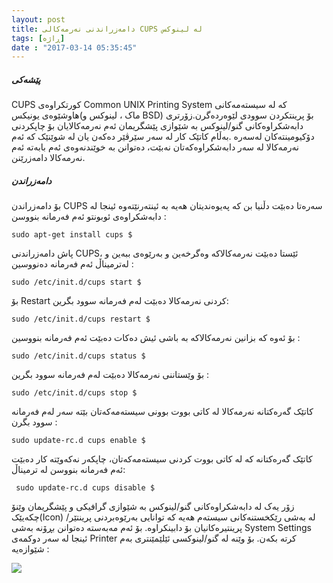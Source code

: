 ```yaml
---
layout: post
title: دامەزراندنی نەرمەکالی CUPS لە لینوکس
tags: [ڕاژە]
date : "2017-03-14 05:35:45"
---
```


##### پێشەکی

CUPS کورتکراوەی Common UNIX Printing System کە لە سیستەمەکانی هاوشێوەی یونیکس(ماک ، لینوکس و BSD) بۆ پرینتکردن سوودی لێوەردەگرن.زۆرتری دابەشکراوەکانی گنو/لینوکس بە شێوازی پێشگریمان ئەم نەرمەکالایان بۆ چاپکردنی دۆکیومینتەکان لەسەرە .بەڵام کاتێک کار لە سەر سێرڤێر دەکەن یان لە شوێنێک کە ئەم نەرمەکالا لە سەر دابەشکراوەکەتان نەبێت، دەتوانن بە خوێندنەوەی ئەم بابەتە ئەم نەرمەکالا دامەزرێنن.

##### دامەزراندن

بۆ دامەزراندن CUPS سەرەتا دەبێت دڵنیا بن کە پەیوەندیتان هەیە بە ئینتەرنێتەوە ئینجا لە دابەشکراوەی ئوبونتو ئەم فەرمانە بنووسن :

```shell
sudo apt-get install cups $
```

پاش دامەزراندنی CUPS، ئێستا دەبێت نەرمەکالاکە وەگرخەین و بەرێوەی ببەین  و لەترمیناڵ ئەم فەرمانە دەنووسین :

```shell
sudo /etc/init.d/cups start $
```

بۆ Restart کردنی نەرمەکالا دەبێت لەم فەرمانە سوود بگرین:

```shell
sudo /etc/init.d/cups restart $
```

بۆ ئەوە کە بزانین نەرمەکالاکە بە باشی ئیش دەکات دەبێت ئەم فەرمانە بنووسین :

```shell
sudo /etc/init.d/cups status $
```

بۆ وێستاننی نەرمەکالا دەبێت لەم فەرمانە سوود بگرین :

```shell
sudo /etc/init.d/cups stop $
```

کاتێک گەرەکتانە نەرمەکالا لە کاتی بووت بوونی سیستەمەکەتان بێتە سەر لەم فەرمانە سوود بگرن :

```shell
sudo update-rc.d cups enable $
```

کاتێک گەرەکتانە کە لە کاتی بووت کردنی سیستەمەکەتان، چاپکەر نەکەوێتە کار دەبێت ئەم فەرمانە بنووسن لە ترمیناڵ‌:

```shell
 sudo update-rc.d cups disable $
```

زۆر یەک لە دابەشکراوەکانی گنو/لینوکس بە شێوازی گرافیکی و پێشگریمان وێنۆ چکەیێک(Icon) لە بەشی رێکخستنەکانی سیستەم هەیە کە توانایی بەرێوەبردنی پرینتێر/پرینتیرەکانیان بۆ دابینکراوە. بۆ ئەم مەبەستە دەتوانن
بڕۆنە بەشی System Settings  ئینجا لە سەر دوکمەی Printer کرتە بکەن. بۆ وێنە لە گنو/لینوکسی ئێلێمێنتری بەم شێوازەیە :

![](/server/images/03.jpg)